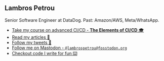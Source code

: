 ## Lambros Petrou

Senior Software Engineer at DataDog. Past: Amazon/AWS, Meta/WhatsApp.

- [Take my course on advanced CI/CD - **The Elements of CI/CD** 🎓](https://elementsofcicd.com/)
- [Read my articles 📰](https://www.lambrospetrou.com/)
- [Follow my tweets 🐤](https://twitter.com/lambrospetrou)
- [Follow me on Mastodon - `@lambrospetrou@fosstodon.org`](https://fosstodon.org/@lambrospetrou) <link href="https://fosstodon.org/@lambrospetrou" rel="me"/>
- [Checkout code I write for fun ⌨️](https://github.com/lambrospetrou/)

